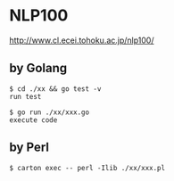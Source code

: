 # NLP100  

http://www.cl.ecei.tohoku.ac.jp/nlp100/


## by Golang

```
$ cd ./xx && go test -v
run test

$ go run ./xx/xxx.go
execute code
```

## by Perl

```
$ carton exec -- perl -Ilib ./xx/xxx.pl
```